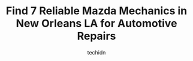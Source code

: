 ---
layout: ampstory
image: https://images.unsplash.com/photo-1493238792000-8113da705763?ixlib=rb-4.0.3&ixid=MnwxMjA3fDB8MHxwaG90by1wYWdlfHx8fGVufDB8fHx8&auto=format&fit=crop&w=640&h=853&q=80
author: techidn
featured: false
description: Experience the excellence of automotive service by visiting the 7 best Mazda Mechanic in New Orleans LA, USA. With their expertise, attention to detail, and commitment to customer satisfacti
title: Find 7 Reliable Mazda Mechanics in New Orleans LA for Automotive Repairs
cover:
   title: Find 7 Reliable Mazda Mechanics in New Orleans LA for Automotive Repairs
   subtitle: Rickpate
   background: https://images.unsplash.com/photo-1493238792000-8113da705763?ixlib=rb-4.0.3&ixid=MnwxMjA3fDB8MHxwaG90by1wYWdlfHx8fGVufDB8fHx8&auto=format&fit=crop&w=640&h=853&q=80

pages: 
 - layout: thirds
   top: <h1>#1 NOLA Automotive Repairs</h1>
   bottom: "<p>First time using this repair shop, and I was very impressed. Everybody I spoke with was friendly and accommodating. The staff is very knowledgeable and kept me up-to-date</p>"
   background: https://www.knot35.com/toplist/wp-content/uploads/2023/06/best-mazda-mechanic-1-in-new-orleans-la-1685833126.jpeg
   backgroundblur: true
 - layout: thirds
   top: <h1>#2 Meineke Car Care Center</h1>
   bottom: "<p>4243 Canal St, New Orleans, LA 70119, United States</p>"
   background: https://www.knot35.com/toplist/wp-content/uploads/2023/06/best-mazda-mechanic-2-in-new-orleans-la-1685833127.jpeg
   cta:
      link: https://www.knot35.com/toplist/find-7-reliable-mazda-mechanics-in-new-orleans-la-for-automotive-repairs/
      text: Find 7 Reliable Mazda Mechanics in New Orleans LA for Automotive Repairs
 - layout: thirds
   top: <h1>#3 Santos Automotive Center Inc</h1>
   bottom: "<p>2637 Conti St, New Orleans, LA 70119, United States</p>"
   background: https://www.knot35.com/toplist/wp-content/uploads/2023/06/best-mazda-mechanic-3-in-new-orleans-la-1685833127.jpeg
   cta:
      link: https://www.knot35.com/toplist/find-7-reliable-mazda-mechanics-in-new-orleans-la-for-automotive-repairs/
      text: Find 7 Reliable Mazda Mechanics in New Orleans LA for Automotive Repairs
 - layout: thirds
   top: <h1>#4 Cottman Transmission & Total Auto Care</h1>
   bottom: "<p>7801 Earhart Blvd suite b, New Orleans, LA 70125, United States</p>"
   background: https://images.unsplash.com/photo-1533998839656-76f5e4b2bccb?ixlib=rb-4.0.3&ixid=MnwxMjA3fDB8MHxwaG90by1wYWdlfHx8fGVufDB8fHx8&auto=format&fit=crop&w=640&h=853&q=80
   cta:
      link: https://www.knot35.com/toplist/find-7-reliable-mazda-mechanics-in-new-orleans-la-for-automotive-repairs/
      text: Find 7 Reliable Mazda Mechanics in New Orleans LA for Automotive Repairs
 - layout: thirds
   top: <h1>#5 Marks Midcity Services Station</h1>
   bottom: "<p>4440 S Carrollton Ave, New Orleans, LA 70119, United States</p>"
   background: https://images.unsplash.com/photo-1534312527009-56c7016453e6?ixlib=rb-4.0.3&ixid=MnwxMjA3fDB8MHxwaG90by1wYWdlfHx8fGVufDB8fHx8&auto=format&fit=crop&w=640&h=853&q=80
   cta:
      link: https://www.knot35.com/toplist/find-7-reliable-mazda-mechanics-in-new-orleans-la-for-automotive-repairs/
      text: Find 7 Reliable Mazda Mechanics in New Orleans LA for Automotive Repairs
 - layout: thirds
   top: <h1>#6 Cacamos Auto Repair</h1>
   bottom: "<p>2205 Bienville St, New Orleans, LA 70119, United States</p>"
   background: https://images.unsplash.com/photo-1604871000636-074fa5117945?ixlib=rb-4.0.3&ixid=MnwxMjA3fDB8MHxwaG90by1wYWdlfHx8fGVufDB8fHx8&auto=format&fit=crop&w=640&h=853&q=80
   cta:
      link: https://www.knot35.com/toplist/find-7-reliable-mazda-mechanics-in-new-orleans-la-for-automotive-repairs/
      text: Find 7 Reliable Mazda Mechanics in New Orleans LA for Automotive Repairs
 - layout: thirds
   top: <h1>#7 Mossy Motors Collision Center</h1>
   bottom: "<p>1331 S Broad St, New Orleans, LA 70125, United States</p>"
   background: https://images.unsplash.com/photo-1564951434112-64d74cc2a2d7?ixlib=rb-4.0.3&ixid=MnwxMjA3fDB8MHxwaG90by1wYWdlfHx8fGVufDB8fHx8&auto=format&fit=crop&w=640&h=853&q=80
   cta:
      link: https://www.knot35.com/toplist/find-7-reliable-mazda-mechanics-in-new-orleans-la-for-automotive-repairs/
      text: Find 7 Reliable Mazda Mechanics in New Orleans LA for Automotive Repairs
 - layout: thirds
   middle: Continue reading...
   background: https://images.unsplash.com/photo-1602536052359-ef94c21c5948?ixlib=rb-4.0.3&ixid=MnwxMjA3fDB8MHxwaG90by1wYWdlfHx8fGVufDB8fHx8&auto=format&fit=crop&w=640&h=853&q=80
   cta:
      link: https://www.knot35.com/toplist/find-7-reliable-mazda-mechanics-in-new-orleans-la-for-automotive-repairs/
      text: Find 7 Reliable Mazda Mechanics in New Orleans LA for Automotive Repairs
      
---